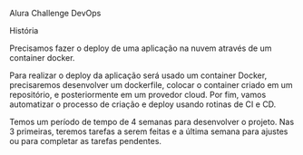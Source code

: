 Alura Challenge DevOps

História

Precisamos fazer o deploy de uma aplicação na nuvem através de um container docker.

Para realizar o deploy da aplicação será usado um container Docker, precisaremos desenvolver
um dockerfile, colocar o container criado em um repositório, e posteriormente em um provedor cloud.
Por fim, vamos automatizar o processo de criação e deploy usando rotinas de CI e CD.

Temos um período de tempo de 4 semanas para desenvolver o projeto. Nas 3 primeiras, teremos tarefas
a serem feitas e a última semana para ajustes ou para completar as tarefas pendentes.
